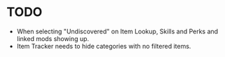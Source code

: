 # TODO

- When selecting "Undiscovered" on Item Lookup, Skills and Perks and linked mods showing up.
- Item Tracker needs to hide categories with no filtered items.
